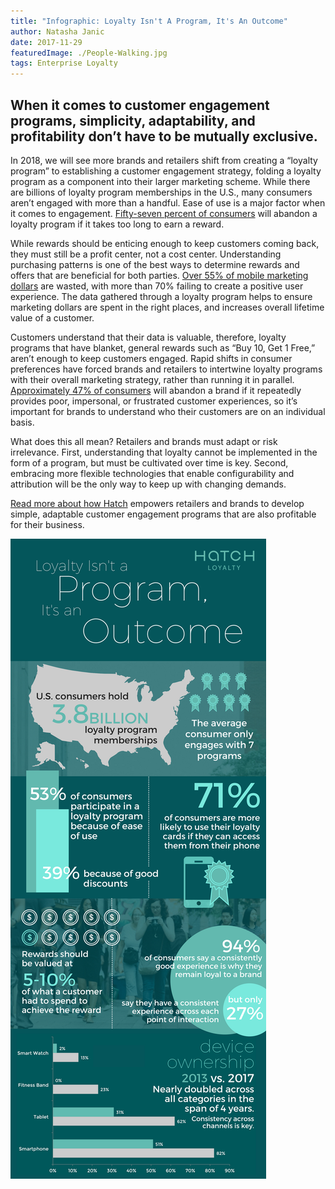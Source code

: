 ```yaml
---
title: "Infographic: Loyalty Isn't A Program, It's An Outcome"
author: Natasha Janic
date: 2017-11-29
featuredImage: ./People-Walking.jpg
tags: Enterprise Loyalty
---
```


## When it comes to customer engagement programs, simplicity, adaptability, and profitability don’t have to be mutually exclusive.

In 2018, we will see more brands and retailers shift from creating a “loyalty program” to establishing a customer engagement strategy, folding a loyalty program as a component into their larger marketing scheme. While there are billions of loyalty program memberships in the U.S., many consumers aren’t engaged with more than a handful. Ease of use is a major factor when it comes to engagement. [Fifty-seven percent of consumers](http://www.businesswire.com/news/home/20170629005694/en/U.S.-Customer-Loyalty-Program-Memberships-Reach-Double/?feedref=JjAwJuNHiystnCoBq_hl-fLcmYSZsqlD_XPbplM8Ta6D8R-QU5o2AvY8bhI9uvWSD8DYIYv4TIC1g1u0AKcacnnViVjtb72bOP4-4nHK5iej_DoWrIhfD31cAxcB60aE) will abandon a loyalty program if it takes too long to earn a reward.

While rewards should be enticing enough to keep customers coming back, they must still be a profit center, not a cost center. Understanding purchasing patterns is one of the best ways to determine rewards and offers that are beneficial for both parties. [Over 55% of mobile marketing dollars](https://marketingland.com/study-55-percent-mobile-dollars-wasted-201408) are wasted, with more than 70% failing to create a positive user experience. The data gathered through a loyalty program helps to ensure marketing dollars are spent in the right places, and increases overall lifetime value of a customer.

Customers understand that their data is valuable, therefore, loyalty programs that have blanket, general rewards such as “Buy 10, Get 1 Free,” aren’t enough to keep customers engaged. Rapid shifts in consumer preferences have forced brands and retailers to intertwine loyalty programs with their overall marketing strategy, rather than running it in parallel. [Approximately 47% of consumers](https://cmocouncil.org/authority-leadership/reports/329) will abandon a brand if it repeatedly provides poor, impersonal, or frustrated customer experiences, so it’s important for brands to understand who their customers are on an individual basis.

What does this all mean? Retailers and brands must adapt or risk irrelevance. First, understanding that loyalty cannot be implemented in the form of a program, but must be cultivated over time is key. Second, embracing more flexible technologies that enable configurability and attribution will be the only way to keep up with changing demands.

[Read more about how Hatch](https://www.hatchloyalty.com/) empowers retailers and brands to develop simple, adaptable customer engagement programs that are also profitable for their business.

![loyalty-program-outcome-infographic](./Loyalty-Isnt-A-Program-Infographic.png)
